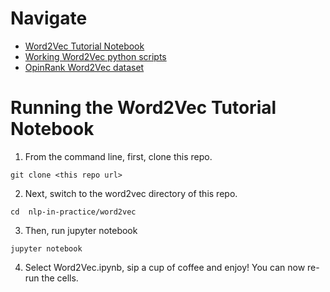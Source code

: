 # Navigate

- [Word2Vec Tutorial Notebook](Word2Vec.ipynb)
- [Working Word2Vec python scripts](scripts/)
- [OpinRank Word2Vec dataset](reviews_data.txt.gz)


# Running the Word2Vec Tutorial Notebook
1. From the command line, first, clone this repo.
```
git clone <this repo url>
```
2. Next, switch to the word2vec directory of this repo.
```
cd  nlp-in-practice/word2vec
```
3. Then, run jupyter notebook
```
jupyter notebook
```
4. Select Word2Vec.ipynb, sip a cup of coffee and enjoy! You can now re-run the cells.
